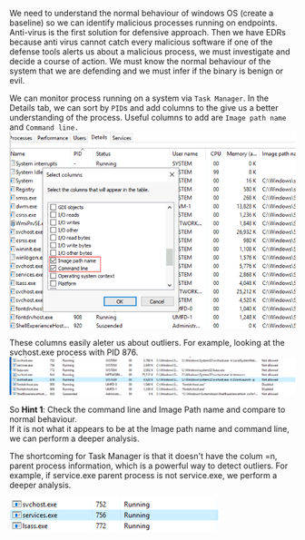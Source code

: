 We need to understand the normal behaviour of windows OS (create a baseline) so we can identify malicious processes running on endpoints. Anti-virus is the first solution for defensive approach. Then we have EDRs because anti virus cannot catch every malicious software
if one of the defense tools alerts us about a malicious process, we must investigate and decide a course of action. We must know the normal behaviour of the system that we are defending and we must infer if the binary is benign or evil. <br />

We can monitor process running on a system via `Task Manager`. In the Details tab, we can sort by `PID`s and add columns to the give us a better understanding of the process. Useful columns to add are `Image path name` and `Command line.`
![alt text](https://github.com/secjedi/CyberDefense/blob/main/Images/zerologon/7.png) <br />

These columns easily aleter us about outliers. For example, looking at the svchost.exe process with PID 876.<br />
![alt text](https://github.com/secjedi/CyberDefense/blob/main/Images/zerologon/8.png) <br />

So **Hint 1**: Check the command line and Image Path name and compare to normal behaviour. <br/>
If it is not what it appears to be at the Image path name and command line, we can perform a deeper analysis. <br />

The shortcoming for Task Manager is that it doesn't have the colum =n, parent process information, which is a powerful way to detect outliers. For example, if service.exe parent process is not service.exe, we perform a deeper analysis. <br />

![alt text](https://github.com/secjedi/CyberDefense/blob/main/Images/zerologon/9.png) <br />



